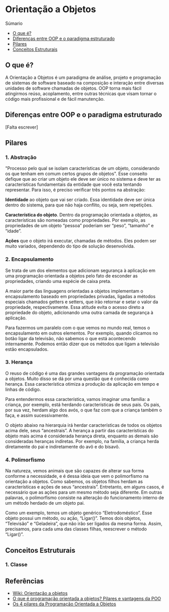 # Orientação a Objetos

Súmario
<ul>
  <li>
  <a href="#o-que-%C3%A9">
    O que é?
  </a>
  </li>
  <li>
  <a href="#diferen%C3%A7as-entre-oop-e-o-paradigma-estruturado">
    Diferenças entre OOP e o paradigma estruturado
  </a>
  </li>
  <li>
    <a href="#pilares">
      Pilares
    </a>
  </li>
  <li>
    <a href="#conceitos-estruturais">
      Conceitos Estruturais
    </a>
  </li>
</ul>

## O que é?

A	Orientação a Objetos é um paradigma de análise, projeto e programação de sistemas de software baseado na composição e interação entre diversas unidades de software chamadas de objetos.  OOP torna mais fácil atingirmos reúso, acoplamento, entre outras técnicas que visam tornar o código mais profissional	e	de fácil manutenção.

## Diferenças entre OOP e o paradigma estruturado

[Falta escrever]

## Pilares

### 1. Abstração

"Processo	pelo qual se isolam características de um objeto, considerando os que tenham em comum certos grupos de objetos". Esse conseito defique que ao criar um objeto ele deve ser único no sistema e deve ter as caracteristicas fundamentais da entidade que você esta tentando representar. Para isso, é preciso verificar três pontos na abstração:

**Identidade** ao objeto que vai ser criado. Essa identidade deve ser única dentro do sistema, para que não haja conflito, ou seja, sem repetições.

**Característica do objeto**. Dentro da programação orientada a objetos, as características são nomeadas como propriedades. Por exemplo, as propriedades de um objeto “pessoa” poderiam ser “peso”, “tamanho” e “idade”.

**Ações** que o objeto irá executar, chamadas de métodos. Eles podem ser muito variados, dependendo do tipo de solução desenvolvida. 

### 2. Encapsulamento

Se trata de um dos elementos que adicionam segurança à aplicação em uma programação orientada a objetos pelo fato de esconder as propriedades, criando uma espécie de caixa preta.

A maior parte das linguagens orientadas a objetos implementam o encapsulamento baseado em propriedades privadas, ligadas a métodos especiais chamados getters e setters, que irão retornar e setar o valor da propriedade, respectivamente. Essa atitude evita o acesso direto a propriedade do objeto, adicionando uma outra camada de segurança à aplicação.

Para fazermos um paralelo com o que vemos no mundo real, temos o encapsulamento em outros elementos. Por exemplo, quando clicamos no botão ligar da televisão, não sabemos o que está acontecendo internamente. Podemos então dizer que os métodos que ligam a televisão estão encapsulados.

### 3. Herança

O reuso de código é uma das grandes vantagens da programação orientada a objetos. Muito disso se dá por uma questão que é conhecida como herança. Essa característica otimiza a produção da aplicação em tempo e linhas de código.

Para entendermos essa característica, vamos imaginar uma família: a criança, por exemplo, está herdando características de seus pais. Os pais, por sua vez, herdam algo dos avós, o que faz com que a criança também o faça, e assim sucessivamente.

O objeto abaixo na hierarquia irá herdar características de todos os objetos acima dele, seus “ancestrais”. A herança a partir das características do objeto mais acima é considerada herança direta, enquanto as demais são consideradas heranças indiretas. Por exemplo, na família, a criança herda diretamente do pai e indiretamente do avô e do bisavô.

### 4. Polimorfismo

Na natureza, vemos animais que são capazes de alterar sua forma conforme a necessidade, e é dessa ideia que vem o polimorfismo na orientação a objetos. Como sabemos, os objetos filhos herdam as características e ações de seus “ancestrais”. Entretanto, em alguns casos, é necessário que as ações para um mesmo método seja diferente. Em outras palavras, o polimorfismo consiste na alteração do funcionamento interno de um método herdado de um objeto pai.

Como um exemplo, temos um objeto genérico “Eletrodoméstico”. Esse objeto possui um método, ou ação, “Ligar()”. Temos dois objetos, “Televisão” e “Geladeira”, que não irão ser ligados da mesma forma. Assim, precisamos, para cada uma das classes filhas, reescrever o método “Ligar()”.

## Conceitos Estruturais

### 1. Classe


## Referências
<ul>
  <li>
  <a href="https://pt.wikipedia.org/wiki/Orienta%C3%A7%C3%A3o_a_objetos">
    Wiki: Orientação a objetos
  </a>
  </li>
  <li>
  <a href="https://www.digitalhouse.com/br/blog/programacao-orientada-a-objetos-o-que-e">
    O que é programação orientada a objetos? Pilares e vantagens da POO
  </a>
  </li>
  <li>
    <a href="https://www.devmedia.com.br/os-4-pilares-da-programacao-orientada-a-objetos/9264">
      Os 4 pilares da Programação Orientada a Objetos
    </a>
  </li>
</ul>



